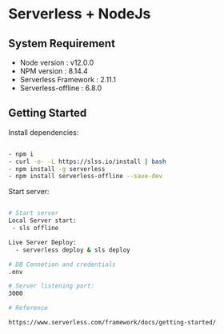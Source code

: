 # Serverless + NodeJs

## System Requirement

* Node version : v12.0.0
* NPM version : 8.14.4
* Serverless Framework : 2.11.1
* Serverless-offline : 6.8.0

## Getting Started

Install dependencies:
```sh

- npm i
- curl -o- -L https://slss.io/install | bash
- npm install -g serverless
- npm install serverless-offline --save-dev

```

Start server:
```sh

# Start server
Local Server start:
 - sls offline

Live Server Deploy:
  - serverless deploy & sls deploy

# DB Connetion and credentials
.env 

# Server listening port:
3000

# Reference

https://www.serverless.com/framework/docs/getting-started/